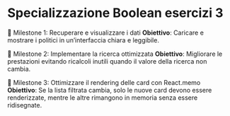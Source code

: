 # Specializzazione Boolean esercizi 3

📌 Milestone 1: Recuperare e visualizzare i dati
**Obiettivo**: Caricare e mostrare i politici in un’interfaccia chiara e leggibile.

📌 Milestone 2: Implementare la ricerca ottimizzata
**Obiettivo**: Migliorare le prestazioni evitando ricalcoli inutili quando il valore della ricerca non cambia.

📌 Milestone 3: Ottimizzare il rendering delle card con React.memo
**Obiettivo**: Se la lista filtrata cambia, solo le nuove card devono essere renderizzate, mentre le altre rimangono in memoria senza essere ridisegnate.
